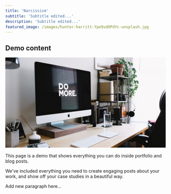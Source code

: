 ```yaml
---
title: 'Narcissism'
subtitle: 'Subtitle edited...'
description: 'Subtitle edited...'
featured_image: /images/hunter-harritt-Ype9sdOPdYc-unsplash.jpg
---
```


## Demo content

![Demo image](/images/demo/about.jpg)

This page is a demo that shows everything you can do inside portfolio and blog posts.

We've included everything you need to create engaging posts about your work, and show off your case studies in a beautiful way.

Add new paragraph here...
